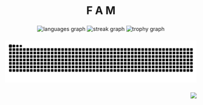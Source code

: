 <h1 align="center">F A M</h1>

###

<div align="center">
  <img src="https://github-readme-stats.vercel.app/api/top-langs?username=F-A-M-Ji&locale=en&hide_title=true&layout=compact&card_width=320&langs_count=5&theme=tokyonight&hide_border=true&order=2" height="150" alt="languages graph"  />
  <img src="https://streak-stats.demolab.com?user=F-A-M-Ji&locale=en&mode=daily&theme=tokyonight&hide_border=true&border_radius=10&order=3" height="100" alt="streak graph"  />
  <img src="https://github-profile-trophy.vercel.app?username=F-A-M-Ji&theme=tokyonight&column=-1&row=1&margin-w=30&margin-h=10&no-bg=false&no-frame=true&order=4" height="150" alt="trophy graph"  />
</div>

###

<img src="https://raw.githubusercontent.com/F-A-M-Ji/F-A-M-Ji/output/snake.svg" alt="Snake animation" />

###

<div align="right">
  <img src="https://visitor-badge.laobi.icu/badge?page_id=F-A-M-Ji.F-A-M-Ji&"  />
</div>

###
